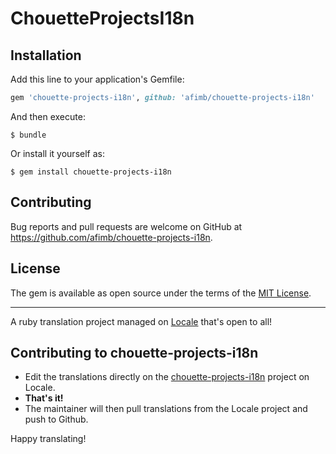# ChouetteProjectsI18n

## Installation

Add this line to your application's Gemfile:

```ruby
gem 'chouette-projects-i18n', github: 'afimb/chouette-projects-i18n'
```

And then execute:

    $ bundle

Or install it yourself as:

    $ gem install chouette-projects-i18n

## Contributing

Bug reports and pull requests are welcome on GitHub at https://github.com/afimb/chouette-projects-i18n.


## License

The gem is available as open source under the terms of the [MIT License](http://opensource.org/licenses/MIT).


---

A ruby translation project managed on [Locale](http://www.localeapp.com/) that's open to all!

## Contributing to chouette-projects-i18n

- Edit the translations directly on the [chouette-projects-i18n](http://www.localeapp.com/projects/public?search=chouette-projects-i18n) project on Locale.
- **That's it!**
- The maintainer will then pull translations from the Locale project and push to Github.

Happy translating!
